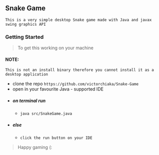 ## Snake Game
    This is a very simple desktop Snake game made with Java and javax swing graphics API

### Getting Started

> To get this working on your machine
#### NOTE: 
    This is not an install binary therefore you cannot install it as a desktop application

- clone the repo `https://github.com/victorchiaka/Snake-Game`
- open in your favourite Java - supported IDE
- ##### on terminal run
  - `java src/SnakeGame.java`
- ##### else
  - `click the run button on your IDE`

> Happy gaming (: